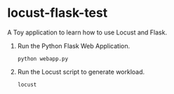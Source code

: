 # locust-flask-test
A Toy application to learn how to use Locust and Flask.

1. Run the Python Flask Web Application.

   ```python webapp.py```

2. Run the Locust script to generate workload.

   ```locust```